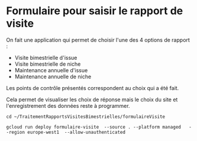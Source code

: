 # Formulaire pour saisir le rapport de visite

On fait une application qui permet de choisir l'une des 4 options de rapport :
* Visite bimestrielle d'issue
* Visite bimestrielle de niche
* Maintenance annuelle d'issue
* Maintenance annuelle de niche

Les points de contrôle présentés correspondent au choix qui a été fait.

Cela permet de visualiser les choix de réponse mais le choix du site et  l'enregistrement des données reste à programmer.


```
cd ~/TraitementRapportsVisitesBimestrielles/formulaireVisite

gcloud run deploy formulaire-visite  --source . --platform managed   --region europe-west1  --allow-unauthenticated
```
